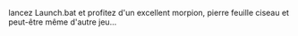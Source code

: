 lancez Launch.bat et profitez d'un excellent morpion, pierre feuille ciseau et peut-être même d'autre jeu...

